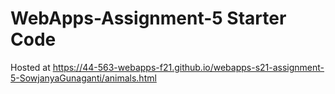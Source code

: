 # WebApps-Assignment-5 Starter Code
Hosted at https://44-563-webapps-f21.github.io/webapps-s21-assignment-5-SowjanyaGunaganti/animals.html
